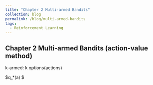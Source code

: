 ```yaml
---
title: "Chapter 2 Multi-armed Bandits"
collection: blog
permalink: /blog/multi-armed-bandits
tags:
  - Reinforcement Learning
---
```


## Chapter 2 Multi-armed Bandits (action-value method)

k-armed: k options(actions)

$q_*(a) $